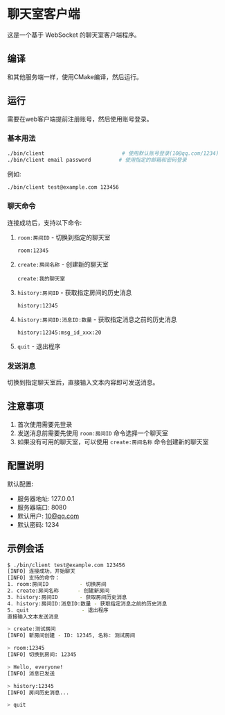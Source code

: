 # 聊天室客户端

这是一个基于 WebSocket 的聊天室客户端程序。

## 编译

和其他服务端一样，使用CMake编译，然后运行。

## 运行
需要在web客户端提前注册账号，然后使用账号登录。

### 基本用法

```bash
./bin/client                         # 使用默认账号登录(10@qq.com/1234)
./bin/client email password         # 使用指定的邮箱和密码登录
```

例如:
```bash
./bin/client test@example.com 123456
```

### 聊天命令

连接成功后，支持以下命令:

1. `room:房间ID` - 切换到指定的聊天室
   ```
   room:12345
   ```

2. `create:房间名称` - 创建新的聊天室
   ```
   create:我的聊天室
   ```

3. `history:房间ID` - 获取指定房间的历史消息
   ```
   history:12345
   ```

4. `history:房间ID:消息ID:数量` - 获取指定消息之前的历史消息
   ```
   history:12345:msg_id_xxx:20
   ```

5. `quit` - 退出程序

### 发送消息

切换到指定聊天室后，直接输入文本内容即可发送消息。

## 注意事项

1. 首次使用需要先登录
2. 发送消息前需要先使用 `room:房间ID` 命令选择一个聊天室
3. 如果没有可用的聊天室，可以使用 `create:房间名称` 命令创建新的聊天室

## 配置说明

默认配置:
- 服务器地址: 127.0.0.1
- 服务器端口: 8080
- 默认用户: 10@qq.com
- 默认密码: 1234

## 示例会话

```bash
$ ./bin/client test@example.com 123456
[INFO] 连接成功，开始聊天
[INFO] 支持的命令：
1. room:房间ID          - 切换房间
2. create:房间名称      - 创建新房间
3. history:房间ID       - 获取房间历史消息
4. history:房间ID:消息ID:数量 - 获取指定消息之前的历史消息
5. quit                 - 退出程序
直接输入文本发送消息

> create:测试房间
[INFO] 新房间创建 - ID: 12345, 名称: 测试房间

> room:12345
[INFO] 切换到房间: 12345

> Hello, everyone!
[INFO] 消息已发送

> history:12345
[INFO] 房间历史消息...

> quit
```

 
